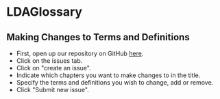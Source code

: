 # LDAGlossary

## Making Changes to Terms and Definitions
* First, open up our repository on GitHub [here](https://github.com/alyaanuval/LDAGlossary/issues).
* Click on the issues tab.
* Click on "create an issue".
* Indicate which chapters you want to make changes to in the title.
* Specify the terms and definitions you wish to change, add or remove.
* Click "Submit new issue".
